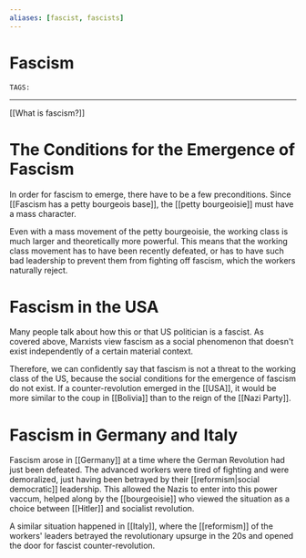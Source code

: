 ```yaml
---
aliases: [fascist, fascists]
---
```

# Fascism
`TAGS:`

---
[[What is fascism?]]

# The Conditions for the Emergence of Fascism
In order for fascism to emerge, there have to be a few preconditions. Since [[Fascism has a petty bourgeois base]], the [[petty bourgeoisie]] must have a mass character. 

Even with a mass movement of the petty bourgeoisie, the working class is much larger and theoretically more powerful. This means that the working class movement has to have been recently defeated, or has to have such bad leadership to prevent them from fighting off fascism, which the workers naturally reject.

# Fascism in the USA
Many people talk about how this or that US politician is a fascist. As covered above, Marxists view fascism as a social phenomenon that doesn't exist independently of a certain material context. 

Therefore, we can confidently say that fascism is not a threat to the working class of the US, because the social conditions for the emergence of fascism do not exist. If a counter-revolution emerged in the [[USA]], it would be more similar to the coup in [[Bolivia]] than to the reign of the [[Nazi Party]]. 

# Fascism in Germany and Italy
Fascism arose in [[Germany]] at a time where the German Revolution had just been defeated. The advanced workers were tired of fighting and were demoralized, just having been betrayed by their [[reformism|social democratic]] leadership. This allowed the Nazis to enter into this power vaccum, helped along by the [[bourgeoisie]] who viewed the situation as a choice between [[Hitler]] and socialist revolution. 

A similar situation happened in [[Italy]], where the [[reformism]] of the workers' leaders betrayed the revolutionary upsurge in the 20s and opened the door for fascist counter-revolution.